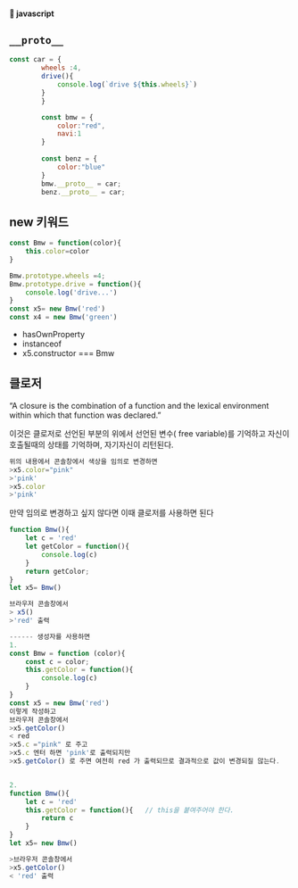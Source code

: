 #### :peach: javascript





## ```__proto__```   
```js
const car = {
        wheels :4,
        drive(){
            console.log(`drive ${this.wheels}`)
        }
        }

        const bmw = {
            color:"red",
            navi:1
        }
       
        const benz = {
            color:"blue"
        }
        bmw.__proto__ = car;
        benz.__proto__ = car;
```

## new 키워드 
```js
const Bmw = function(color){
    this.color=color
}

Bmw.prototype.wheels =4;
Bmw.prototype.drive = function(){
    console.log('drive...')
}
const x5= new Bmw('red')
const x4 = new Bmw('green')
```

- hasOwnProperty
- instanceof
- x5.constructor === Bmw

## 클로저
“A closure is the combination of a function and the lexical environment within which that function was declared.”   

이것은 클로저로 선언된 부분의 위에서 선언된 변수( free variable)를 기억하고 자신이 호출될때의 상태를 기억하며, 자기자신이 리턴된다.  

```js
위의 내용에서 콘솔창에서 색상을 임의로 변경하면 
>x5.color="pink"
>'pink'
>x5.color
>'pink'

```
만약 임의로 변경하고 싶지 않다면 이때 클로저를 사용하면 된다     

```js
function Bmw(){
    let c = 'red'
    let getColor = function(){
        console.log(c)
    }
    return getColor;
}
let x5= Bmw()

브라우저 콘솔창에서
> x5()
>'red' 출력

------ 생성자를 사용하면
1.
const Bmw = function (color){
    const c = color;
    this.getColor = function(){
        console.log(c)
    }
}
const x5 = new Bmw('red')
이렇게 작성하고
브라우저 콘솔창에서
>x5.getColor()
< red
>x5.c ="pink" 로 주고
>x5.c 엔터 하면 'pink'로 출력되지만
>x5.getColor() 로 주면 여전히 red 가 출력되므로 결과적으로 값이 변경되질 않는다. 


2.
function Bmw(){
    let c = 'red'
    this.getColor = function(){   // this을 붙여주어야 한다. 
        return c
    }
}
let x5= new Bmw()

>브라우저 콘솔창에서 
>x5.getColor()
< 'red' 출력
``` 




